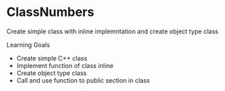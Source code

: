 # ClassNumbers
Create simple class with inline implemntation and create object type class

Learning Goals
- Create simple C++ class
- Implement function of class inline
- Create object type class
- Call and use function to public section in class

